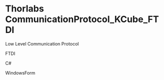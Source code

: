 # Thorlabs CommunicationProtocol_KCube_FTDI

Low Level Communication Protocol

FTDI

C#

WindowsForm


<img alt="" src="https://user-images.githubusercontent.com/30459885/41837377-395cd440-7898-11e8-84a4-6e359ae36286.png">

<img alt="" src="https://user-images.githubusercontent.com/30459885/41837592-fabbdcf8-7898-11e8-86fb-0eeb13135c0a.png">

<img alt="" src="https://user-images.githubusercontent.com/30459885/41837775-7575bbc6-7899-11e8-8fa9-3d0a04bf3841.png">
